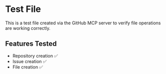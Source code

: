 # Test File

This is a test file created via the GitHub MCP server to verify file operations are working correctly.

## Features Tested
- Repository creation ✅
- Issue creation ✅  
- File creation ✅